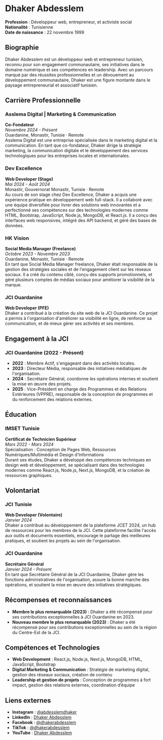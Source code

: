 # Dhaker Abdesslem

**Profession** : Développeur web, entrepreneur, et activiste social  
**Nationalité** : Tunisienne  
**Date de naissance** : 22 novembre 1999  

## Biographie

Dhaker Abdesslem est un développeur web et entrepreneur tunisien, reconnu pour son engagement communautaire, ses initiatives dans le domaine numérique et ses compétences en leadership. Avec un parcours marqué par des réussites professionnelles et un dévouement au développement communautaire, Dhaker est une figure montante dans le paysage entrepreneurial et associatif tunisien.

## Carrière Professionnelle

### Asslema Digital | Marketing & Communication
**Co-Fondateur**  
*Novembre 2024 - Présent*  
Ouardanine, Monastir, Tunisie · Remote  
Asslema Digital est une entreprise spécialisée dans le marketing digital et la communication. En tant que co-fondateur, Dhaker dirige la stratégie marketing, la communication digitale et le développement des services technologiques pour les entreprises locales et internationales.

### Dev Excellence
**Web Developer (Stage)**  
*Mai 2024 - Août 2024*  
Monastir, Gouvernorat Monastir, Tunisie · Remote  
Au cours de son stage chez Dev Excellence, Dhaker a acquis une expérience pratique en développement web full-stack. Il a collaboré avec une équipe diversifiée pour livrer des solutions web innovantes et a perfectionné ses compétences sur des technologies modernes comme HTML, Bootstrap, JavaScript, Node.js, MongoDB, et React.js. Il a conçu des interfaces web responsives, intégré des API backend, et géré des bases de données.

### HK Vision
**Social Media Manager (Freelance)**  
*Octobre 2023 - Novembre 2023*  
Ouardanine, Monastir, Tunisie · Remote  
En tant que Social Media Manager freelance, Dhaker était responsable de la gestion des stratégies sociales et de l'engagement client sur les réseaux sociaux. Il a créé du contenu ciblé, conçu des supports promotionnels, et géré plusieurs comptes de médias sociaux pour améliorer la visibilité de la marque.

### JCI Ouardanine
**Web Developer (PFE)**  
Dhaker a contribué à la création du site web de la JCI Ouardanine. Ce projet a permis à l'organisation d'améliorer sa visibilité en ligne, de renforcer sa communication, et de mieux gérer ses activités et ses membres.

## Engagement à la JCI

### JCI Ouardanine (2022 - Présent)

- **2022** : Membre Actif, s'engageant dans des activités locales.
- **2023** : Directeur Média, responsable des initiatives médiatiques de l'organisation.
- **2024** : Secrétaire Général, coordonne les opérations internes et soutient la mise en œuvre des projets.
- **2025** : Vice-Président en charge des Programmes et des Relations Extérieures (VPPRE), responsable de la conception de programmes et du renforcement des relations externes.

## Éducation

### IMSET Tunisie
**Certificat de Technicien Supérieur**  
*Mars 2022 - Mars 2024*  
Spécialisation : Conception de Pages Web, Ressources Numériques/Multimédia et Design d'Informations  
Durant ses études, Dhaker a développé des compétences techniques en design web et développement, se spécialisant dans des technologies modernes comme React.js, Node.js, Next.js, MongoDB, et la création de ressources graphiques.

## Volontariat

### JCI Tunisie
**Web Developer (Volontaire)**  
*Janvier 2024*  
Dhaker a contribué au développement de la plateforme JCET 2024, un hub de ressources pour les membres de la JCI. Cette plateforme facilite l'accès aux outils et documents essentiels, encourage le partage des meilleures pratiques, et soutient les projets au sein de l'organisation.

### JCI Ouardanine
**Secrétaire Général**  
*Janvier 2024 - Présent*  
En tant que Secrétaire Général de la JCI Ouardanine, Dhaker gère les fonctions administratives de l'organisation, assure la bonne marche des opérations, et soutient la mise en œuvre des initiatives stratégiques.

## Récompenses et reconnaissances

- **Membre le plus remarquable (2023)** : Dhaker a été récompensé pour ses contributions exceptionnelles à JCI Ouardanine en 2023.
- **Nouveau membre le plus remarquable (2023)** : Dhaker a été récompensé pour ses contributions exceptionnelles au sein de la région du Centre-Est de la JCI.

## Compétences et Technologies

- **Web Development** : React.js, Node.js, Next.js, MongoDB, HTML, JavaScript, Bootstrap  
- **Digital Marketing & Communication** : Stratégie de marketing digital, gestion des réseaux sociaux, création de contenu  
- **Leadership et gestion de projets** : Conception de programmes à fort impact, gestion des relations externes, coordination d’équipe  

## Liens externes

- **Instagram** : [@abdesslemdhaker](https://www.instagram.com/abdesslemdhaker)  
- **LinkedIn** : [Dhaker Abdesslem](https://www.linkedin.com/in/dhakerabdesslem/)  
- **Facebook** : [@dhakerabdesslem](https://www.facebook.com/@dhakerabdesslem)  
- **TikTok** : [@dhakerabdesslem](https://www.tiktok.com/@dhakerabdesslem)  
- **YouTube** : [Dhaker Abdesslem](https://www.youtube.com/@dhakerabdesslem)
